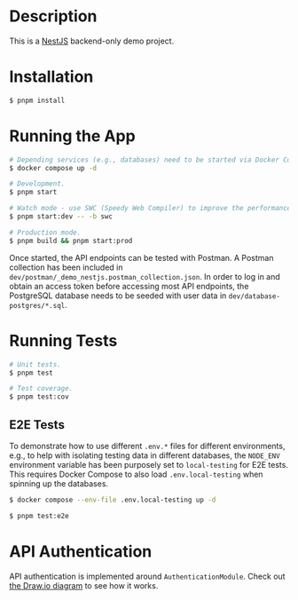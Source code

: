 # Description

This is a [NestJS](https://nestjs.com) backend-only demo project.

# Installation

```bash
$ pnpm install
```

# Running the App

```bash
# Depending services (e.g., databases) need to be started via Docker Compose first.
$ docker compose up -d
```

```bash
# Development.
$ pnpm start
```
```bash
# Watch mode - use SWC (Speedy Web Compiler) to improve the performance.
$ pnpm start:dev -- -b swc
```

```bash
# Production mode.
$ pnpm build && pnpm start:prod
```

Once started, the API endpoints can be tested with Postman. A Postman collection
has been included in `dev/postman/_demo_nestjs.postman_collection.json`. In
order to log in and obtain an access token before accessing most API endpoints,
the PostgreSQL database needs to be seeded with user data in
`dev/database-postgres/*.sql`.

# Running Tests

```bash
# Unit tests.
$ pnpm test
```

```bash
# Test coverage.
$ pnpm test:cov
```

## E2E Tests

To demonstrate how to use different `.env.*` files for different environments,
e.g., to help with isolating testing data in different databases, the `NODE_ENV`
environment variable has been purposely set to `local-testing` for E2E tests.
This requires Docker Compose to also load `.env.local-testing` when spinning up
the databases.

```bash
$ docker compose --env-file .env.local-testing up -d
```

```bash
$ pnpm test:e2e
```

# API Authentication

API authentication is implemented around `AuthenticationModule`. Check out [the
Draw.io diagram](docs/authentication.drawio) to see how it works.
